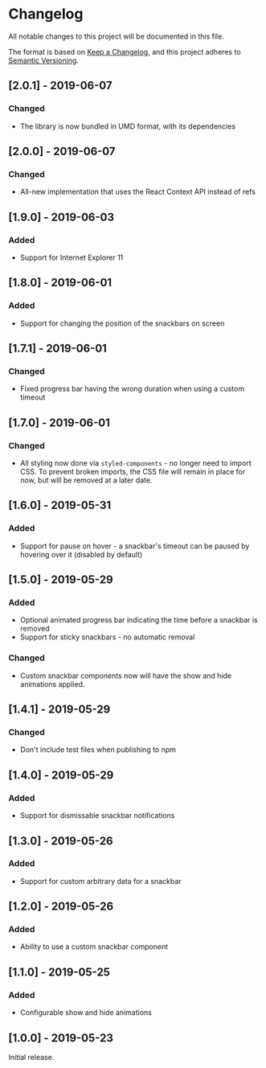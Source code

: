 # Changelog
All notable changes to this project will be documented in this file.

The format is based on [Keep a Changelog](https://keepachangelog.com/en/1.0.0/),
and this project adheres to [Semantic Versioning](https://semver.org/spec/v2.0.0.html).

## [2.0.1] - 2019-06-07
### Changed
- The library is now bundled in UMD format, with its dependencies

## [2.0.0] - 2019-06-07
### Changed
- All-new implementation that uses the React Context API instead of refs

## [1.9.0] - 2019-06-03
### Added
- Support for Internet Explorer 11

## [1.8.0] - 2019-06-01
### Added
- Support for changing the position of the snackbars on screen

## [1.7.1] - 2019-06-01
### Changed
- Fixed progress bar having the wrong duration when using a custom timeout

## [1.7.0] - 2019-06-01
### Changed
- All styling now done via `styled-components` - no longer need to import CSS. To prevent broken imports, the CSS file will 
  remain in place for now, but will be removed at a later date.

## [1.6.0] - 2019-05-31
### Added
- Support for pause on hover - a snackbar's timeout can be paused by hovering over it (disabled by default)

## [1.5.0] - 2019-05-29
### Added
- Optional animated progress bar indicating the time before a snackbar is removed
- Support for sticky snackbars - no automatic removal

### Changed
- Custom snackbar components now will have the show and hide animations applied.

## [1.4.1] - 2019-05-29
### Changed
- Don't include test files when publishing to npm

## [1.4.0] - 2019-05-29
### Added
- Support for dismissable snackbar notifications

## [1.3.0] - 2019-05-26
### Added
- Support for custom arbitrary data for a snackbar

## [1.2.0] - 2019-05-26
### Added
- Ability to use a custom snackbar component

## [1.1.0] - 2019-05-25
### Added
- Configurable show and hide animations

## [1.0.0] - 2019-05-23
Initial release.
